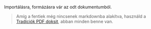 Importálásra, formázásra vár az odt dokumentumból.


> Amíg a fentiek még nincsenek markdownba alakítva, használd a [Tradíciók PDF doksit](https://github.com/kaktusztea/km100/raw/master/km100_04_tradiciok.pdf?raw=true), abban minden benne van.
